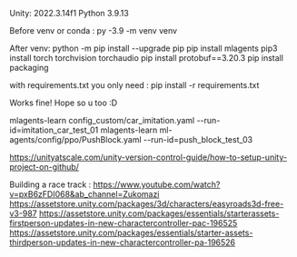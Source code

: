 Unity: 2022.3.14f1
Python 3.9.13

Before venv or conda :
py -3.9 -m venv venv

After venv:
python -m pip install --upgrade pip
pip install mlagents
pip3 install torch torchvision torchaudio
pip install protobuf==3.20.3
pip install packaging

with requirements.txt you only need : pip install -r requirements.txt

Works fine! Hope so u too :D



mlagents-learn config_custom/car_imitation.yaml --run-id=imitation_car_test_01 
mlagents-learn ml-agents/config/ppo/PushBlock.yaml --run-id=push_block_test_03

https://unityatscale.com/unity-version-control-guide/how-to-setup-unity-project-on-github/

Building a race track :
https://www.youtube.com/watch?v=pxB6zFDI068&ab_channel=Zukomazi
https://assetstore.unity.com/packages/3d/characters/easyroads3d-free-v3-987
https://assetstore.unity.com/packages/essentials/starterassets-firstperson-updates-in-new-charactercontroller-pac-196525
https://assetstore.unity.com/packages/essentials/starter-assets-thirdperson-updates-in-new-charactercontroller-pa-196526